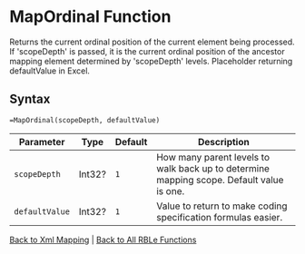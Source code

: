 # MapOrdinal Function

Returns the current ordinal position of the current element being processed.  If 'scopeDepth' is passed, it is the current ordinal position of the ancestor mapping element determined by 'scopeDepth' levels.  Placeholder returning defaultValue in Excel.

## Syntax

```excel
=MapOrdinal(scopeDepth, defaultValue)
```

Parameter | Type | Default | Description
---|---|---|---
`scopeDepth` | Int32? | `1` | How many parent levels to walk back up to determine mapping scope.  Default value is one.
`defaultValue` | Int32? | `1` | Value to return to make coding specification formulas easier.

[Back to Xml Mapping](Readme.md) | [Back to All RBLe Functions](/RBLe/RBLe.md#function-documentation)